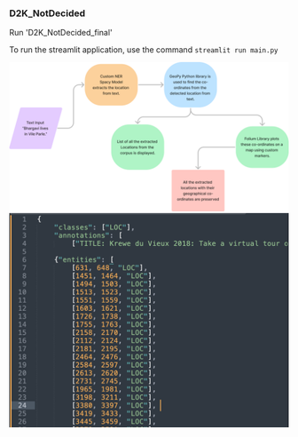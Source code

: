 ### D2K_NotDecided

Run 'D2K_NotDecided_final'

To run the streamlit application, use the command `streamlit run main.py`

![System Design](assests/flowchart.png)
![Pre-processed Data](assests/preprocessed_data.png) 